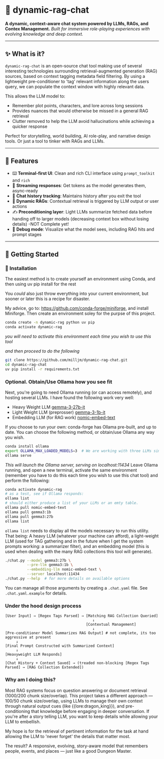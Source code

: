 # 🧠 dynamic-rag-chat

**A dynamic, context-aware chat system powered by LLMs, RAGs, and Contex Management.**
_Built for immersive role-playing experiences with evolving knowledge and deep context._

---

## ✨ What is it?

`dynamic-rag-chat` is an open-source chat tool making use of several interesting technologies surrounding retrieval-augmented generation (RAG) sources, based on context tagging metadata field filtering. By using a lightweight pre-conditioner to 'tag' relevant information along the users query, we can populate the context window with highly relevant data.

This allows the LLM model to:

- Remember plot points, characters, and lore across long sessions
- Provides nuances that would otherwise be missed in a general RAG retrieval
- Clutter removed to help the LLM avoid hallucinations while achieving a quicker response

Perfect for storytelling, world building, AI role-play, and narrative design tools. Or just a tool to tinker with RAGs and LLMs.

---

## 🧩 Features

- ⌨️ **Terminal-first UI**: Clean and rich CLI interface using `prompt_toolkit` and `rich`
- 🔁 **Streaming responses**: Get tokens as the model generates them, async-ready
- 🧾 **Chat history tracking**: Maintains history after you exit the tool
- 🧠 **Dynamic RAGs**: Contextual retrieval is triggered by LLM output or user actions
- ✍️ **Preconditioning layer**: Light LLMs summarize fetched data before handing off to larger models (decreasing context box without losing details) -NOT Complete yet!
- 🧪 **Debug mode**: Visualize what the model sees, including RAG hits and prompt stages

---

## 🚀 Getting Started

### 🔧 Installation
The easiest method is to create yourself an environment using Conda, and then using uv pip install for the rest

You _could_ also just throw everything into your current environment, but sooner or later this is a recipe for disaster.

My advice, go to: https://github.com/conda-forge/miniforge, and install Miniforge. Then create an environment soley for the purpse of this project.

```bash
conda create -n dynamic-rag python uv pip
conda activate dynamic-rag
```
_you will need to activate this environment each time you wish to use this tool_

_and then proceed to do the following_
```bash
git clone https://github.com/milljm/dynamic-rag-chat.git
cd dynamic-rag-chat
uv pip install -r requirements.txt
```

### Optional. Obtain/Use Ollama how you see fit

Next, you're going to need Ollama running (or can access remotely), and hosting several LLMs. I have found the following work very well:

- Heavy Weight LLM [gemma-3-27b-it](https://ollama.com/library/gemma3:27b)
- Light Weight LLM (preprosser) [gemma-3-1b-it](https://ollama.com/library/gemma3:1b)
- Embedding LLM (for RAG work) [nomic-embed-text](https://ollama.com/library/nomic-embed-text)

If you choose to run your own:
conda-forge has Ollama pre-built, and up to date. You can choose the following method, or obtain/use Ollama any way you wish.
```bash
conda install ollama
export OLLAMA_MAX_LOADED_MODELS=3  # We are working with three LLMs simultaneously!
ollama serve
```
*This will launch the Ollama server, serving on localhost:11434*
Leave Ollama running, and open a new terminal, activate the same environment (remember you have to do this each time you wish to use this chat tool) and perform the following:
```bash
conda activate dynamic-rag
# as a test, see if Ollama responds:
ollama list
# should either produce a list of your LLMs or an emty table.
ollama pull nomic-embed-text
ollama pull gemma3:1b
ollama pull gemma3:27b
ollama list
```
`ollama list` needs to display all the models necessary to run this utility. That being: A heavy LLM (whatever your machine can afford), a light-weight LLM (used for TAG gathering and in the future when I get the system prompts working: a summarizer filter), and an embedding model (this is used when dealing with the many RAG collections this tool will generate).

```bash
./chat.py --model gemma3:27b \
          --pre-llm gemma3:1b \
          --embedding-llm nomic-embed-text \
          --server localhost:11434
./chat.py --help  # for more details on available options
```
You can manage all those arguments by creating a `.chat.yaml` file. See `.chat.yaml.example` for details.


### Under the hood design process

```pre
[User Input] → [Regex Tags Parsed] → [Matching RAG Collection Queried]
                                        ↓
                                     [Contextual Management]
                                        ↓
[Pre-conditioner Model Summarizes RAG Output] # not complete, its too aggressive at present
     ↓
[Final Prompt Constructed with Summarized Context]
     ↓
[Heavyweight LLM Responds]
     ↓
[Chat History + Context Saved] → (treaded non-blocking [Regex Tags Parsed] → [RAG Collection Extended])
```

### Why am I doing this?
Most RAG systems focus on question answering or document retrieval (1000/200 chunk size/overlap). This project takes a different approach — 100/50 chunk size/overlap, using LLMs to manage their own context through natural output cues (like {{lore:dragon_king}}), and pre-conditioning that knowledge before engaging in deeper conversation. If you're after a story telling LLM, you want to keep details while allowing your LLM to embellish.

My hope is for the retrieval of pertinent information for the task at hand allowing the LLM to 'never forget' the details that matter most.

The result? A responsive, evolving, story-aware model that remembers people, events, and places — just like a good Dungeon Master.
